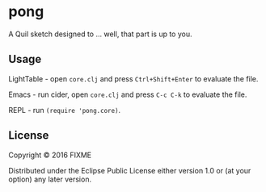 # pong

A Quil sketch designed to ... well, that part is up to you.

## Usage

LightTable - open `core.clj` and press `Ctrl+Shift+Enter` to evaluate the file.

Emacs - run cider, open `core.clj` and press `C-c C-k` to evaluate the file.

REPL - run `(require 'pong.core)`.

## License

Copyright © 2016 FIXME

Distributed under the Eclipse Public License either version 1.0 or (at
your option) any later version.
